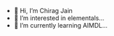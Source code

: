 - 👋 Hi, I’m Chirag Jain
- 👀 I’m interested in elementals...
- 🌱 I’m currently learning AIMDL...

<!---
chiragj-coder/chiragj-coder is a ✨ special ✨ repository because its `README.md` (this file) appears on your GitHub profile.
You can click the Preview link to take a look at your changes.
--->
